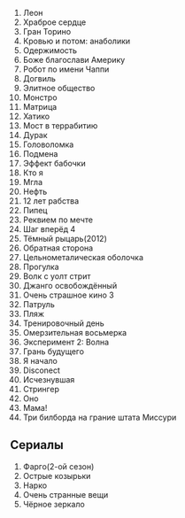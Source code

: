 1. Леон
2. Храброе сердце 
3. Гран Торино 
5. Кровью и потом: анаболики
6. Одержимость 
7. Боже благослави Америку 
8. Робот по имени Чаппи 
9. Догвиль 
10. Элитное общество 
11. Монстро
11. Матрица
13. Хатико
14. Мост в террабитию
15. Дурак
11. Головоломка 
34. Подмена
14. Эффект бабочки 
15. Кто я 
16. Мгла 
17. Нефть 
18. 12 лет рабства
20. Пипец
21. Реквием по мечте 
22. Шаг вперёд 4
23. Тёмный рыцарь(2012)
24. Обратная сторона 
25. Цельнометалическая оболочка 
26. Прогулка
27. Волк с уолт стрит 
29. Джанго освобождённый
30. Очень страшное кино 3
31. Патруль 
32. Пляж 
33. Тренировочный день 
34. Омерзительная восьмерка 
35. Эксперимент 2: Волна 
36. Грань будущего
37. Я начало 
38. Disconect
4. Исчезнувшая
5. Стрингер 
40. Оно 
41. Мама!
42. Три билборда на грание штата Миссури
## Сериалы

1. Фарго(2-ой сезон)
2. Острые козырьки 
3. Нарко
4. Очень странные вещи 
5. Чёрное зеркало 
